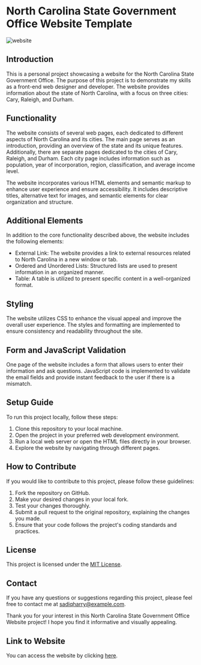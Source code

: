 # North Carolina State Government Office Website Template 

![website](https://github.com/SadiqHarry/NC_State_website/assets/116308353/72311e83-2fda-4374-b243-3270b82e935b)


## Introduction

This is a personal project showcasing a website for the North Carolina State Government Office. The purpose of this project is to demonstrate my skills as a front-end web designer and developer. The website provides information about the state of North Carolina, with a focus on three cities: Cary, Raleigh, and Durham.

## Functionality

The website consists of several web pages, each dedicated to different aspects of North Carolina and its cities. The main page serves as an introduction, providing an overview of the state and its unique features. Additionally, there are separate pages dedicated to the cities of Cary, Raleigh, and Durham. Each city page includes information such as population, year of incorporation, region, classification, and average income level.

The website incorporates various HTML elements and semantic markup to enhance user experience and ensure accessibility. It includes descriptive titles, alternative text for images, and semantic elements for clear organization and structure.

## Additional Elements

In addition to the core functionality described above, the website includes the following elements:

- External Link: The website provides a link to external resources related to North Carolina in a new window or tab.
- Ordered and Unordered Lists: Structured lists are used to present information in an organized manner.
- Table: A table is utilized to present specific content in a well-organized format.

## Styling

The website utilizes CSS to enhance the visual appeal and improve the overall user experience. The styles and formatting are implemented to ensure consistency and readability throughout the site.

## Form and JavaScript Validation

One page of the website includes a form that allows users to enter their information and ask questions. JavaScript code is implemented to validate the email fields and provide instant feedback to the user if there is a mismatch.

## Setup Guide

To run this project locally, follow these steps:

1. Clone this repository to your local machine.
2. Open the project in your preferred web development environment.
3. Run a local web server or open the HTML files directly in your browser.
4. Explore the website by navigating through different pages.

## How to Contribute

If you would like to contribute to this project, please follow these guidelines:

1. Fork the repository on GitHub.
2. Make your desired changes in your local fork.
3. Test your changes thoroughly.
4. Submit a pull request to the original repository, explaining the changes you made.
5. Ensure that your code follows the project's coding standards and practices.

## License

This project is licensed under the [MIT License](LICENSE).

## Contact

If you have any questions or suggestions regarding this project, please feel free to contact me at [sadiqharry@example.com](mailto:sadiqharry@gmail.com).

Thank you for your interest in this North Carolina State Government Office Website project! I hope you find it informative and visually appealing.

## Link to Website

You can access the website by clicking [here](http://northcarolina.lovestoblog.com/).


